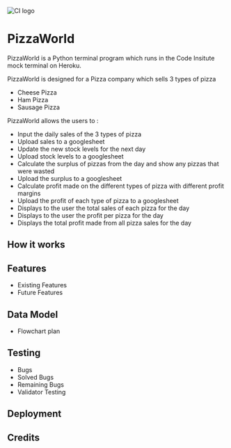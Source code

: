 ![CI logo](https://codeinstitute.s3.amazonaws.com/fullstack/ci_logo_small.png)

# PizzaWorld 

PizzaWorld is a Python terminal program which runs in the Code Insitute mock terminal on Heroku. 

PizzaWorld is designed for a Pizza company which sells 3 types of pizza
- Cheese Pizza
- Ham Pizza 
- Sausage Pizza

PizzaWorld allows the users to :
- Input the daily sales of the 3 types of pizza
- Upload sales to a googlesheet
- Update the new stock levels for the next day
- Upload stock levels to a googlesheet
- Calculate the surplus of pizzas from the day and show any pizzas that were wasted
- Upload the surplus to a googlesheet
- Calculate profit made on the different types of pizza with different profit margins
- Upload the profit of each type of pizza to a googlesheet
- Displays to the user the total sales of each pizza for the day
- Displays to the user the profit per pizza for the day
- Displays the total profit made from all pizza sales for the day

## How it works
## Features
- Existing Features
- Future Features
## Data Model
- Flowchart plan
## Testing
- Bugs
- Solved Bugs
- Remaining Bugs
- Validator Testing
## Deployment
## Credits